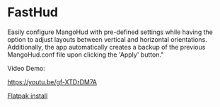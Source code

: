 # FastHud

Easily configure MangoHud with pre-defined settings while having the option to adjust layouts between vertical and horizontal orientations. Additionally, the app automatically creates a backup of the previous MangoHud.conf file upon clicking the 'Apply' button."

Video Demo:

https://youtu.be/gf-XTDrDM7A

[Flatpak install](https://github.com/fastoslinux/FastHudGtk4devel/releases/download/0.1/io.github.fasthud.flatpak)

